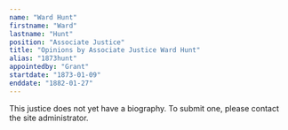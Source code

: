 ```yaml
---
name: "Ward Hunt"
firstname: "Ward"
lastname: "Hunt"
position: "Associate Justice"
title: "Opinions by Associate Justice Ward Hunt"
alias: "1873hunt"
appointedby: "Grant"
startdate: "1873-01-09"
enddate: "1882-01-27"
---
```

This justice does not yet have a biography. To submit one, please contact the site administrator.
